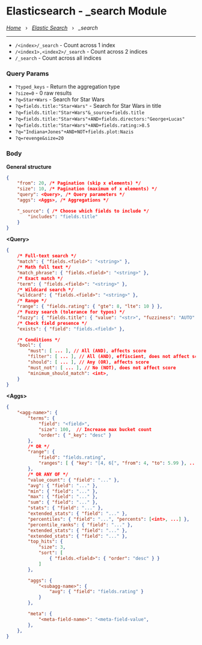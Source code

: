# Elasticsearch - _search Module

*[Home](../README.md)* &nbsp; › &nbsp; 
*[Elastic Search](./elasticsearch.md)* &nbsp; › &nbsp; 
*_search*

---

- `/<index>/_search` - Count across 1 index
- `/<index1>,<index2>/_search` - Count across 2 indices
- `/_search` - Count across all indices

### Query Params

- `?typed_keys` - Return the aggregation type
- `?size=0` - 0 raw results
- `?q=Star+Wars` - Search for Star Wars
- `?q=fields.title:"Star+Wars"` - Search for Star Wars in title
- `?q=fields.title:"Star+Wars"&_source=fields.title`
- `?q=fields.title:"Star+Wars"+AND+fields.directors:"George+Lucas"`
- `?q=fields.title:"Star+Wars"+AND+fields.rating:>8.5`
- `?q="Indiana+Jones"+AND+NOT+fields.plot:Nazis`
- `?q=revenge&size=20`

### Body

**General structure**
```json
{
    "from": 20, /* Pagination (skip x elements) */
    "size": 10, /* Pagination (maximum of x elements) */
    "query": <Query>, /* Query parameters */
    "aggs": <Aggs>, /* Aggregations */

    "_source": { /* Choose which fields to include */
        "includes": "fields.title"
    }
}
```

**&lt;Query&gt;**
```json
{
    /* Full-text search */
    "match": { "fields.<field>": "<string>" },
    /* Math full text */
    "match_phrase": { "fields.<field>": "<string>" },
    /* Exact match */
    "term": { "fields.<field>": "<string>" },
    /* Wildcard search */
    "wildcard": { "fields.<field>": "<string>" },
    /* Range */
    "range": { "fields.rating": { "gte": 8, "lte": 10 } },
    /* Fuzzy search (tolerance for typos) */
    "fuzzy": { "fields.title": { "value": "<str>", "fuzziness": "AUTO" } },
    /* Check field presence */
    "exists": { "field": "fields.<field>" },

    /* Conditions */
    "bool": {
        "must": [ ... ], // All (AND), affects score
        "filter": [ ... ], // All (AND), effiscient, does not affect score
        "should": [ ... ], // Any (OR), affects score
        "must_not": [ ... ], // No (NOT), does not affect score
        "minimum_should_match": <int>,
    }
}
```

**&lt;Aggs&gt;**
```json
{
    "<agg-name>": {
        "terms": {
            "field": "<field>",
            "size": 100,  // Increase max bucket count
            "order": { "_key": "desc" } 
        },
        /* OR */
        "range": {
            "field": "fields.rating",
            "ranges": [ { "key": "[4, 6[", "from": 4, "to": 5.99 }, ... ]
        },
        /* OR ANY OF */
        "value_count": { "field": "..." },
        "avg": { "field": "..." },
        "min": { "field": "..." },
        "max": { "field": "..." },
        "sum": { "field": "..." },
        "stats": { "field": "..." },
        "extended_stats": { "field": "..." },
        "percentiles": { "field": "...", "percents": [<int>, ...] },
        "percentile_ranks": { "field": "..." },
        "extended_stats": { "field": "..." },
        "extended_stats": { "field": "..." },
        "top_hits": {
            "size": 3,
            "sort": [
                { "fields.<field>": { "order": "desc" } }
            ]
        },

        "aggs": {
            "<subagg-name>": {
                "avg": { "field": "fields.rating" }
            }
        },

        "meta": {
            "<meta-field-name>": "<meta-field-value",
        },
    },
}
```
